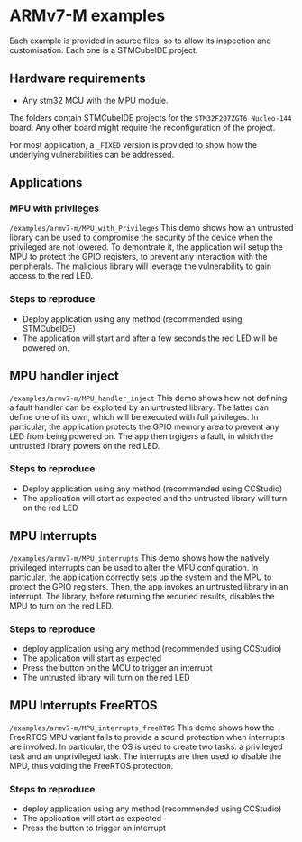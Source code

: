 # ARMv7-M examples
Each example is provided in source files, so to allow its inspection and customisation. Each one is a STMCubeIDE project.

## Hardware requirements
- Any stm32 MCU with the MPU module. 

The folders contain STMCubeIDE projects for the `STM32F207ZGT6 Nucleo-144` board. Any other board might require the reconfiguration of the project. 

For most application, a `_FIXED` version is provided to show how the underlying vulnerabilities can be addressed.

## Applications
### MPU with privileges 
`/examples/armv7-m/MPU_with_Privileges`
This demo shows how an untrusted library can be used to compromise the security of the device when the privileged are not lowered. To demontrate it, the application will setup the MPU to protect the GPIO registers, to prevent any interaction with the peripherals. The malicious library will leverage the vulnerability to gain access to the red LED.
### Steps to reproduce
- Deploy application using any method (recommended using STMCubeIDE)
- The application will start and after a few seconds the red LED will be powered on. 

## MPU handler inject
`/examples/armv7-m/MPU_handler_inject` This demo shows how not defining a fault handler can be exploited by an untrusted library. The latter can define one of its own, which will be executed with full privileges. In particular, the application protects the GPIO memory area to prevent any LED from being powered on. The app then trgigers a fault, in which the untrusted library powers on the red LED.

### Steps to reproduce
- Deploy application using any method (recommended using CCStudio)
- The application will start as expected and the untrusted library will turn on the red LED

## MPU Interrupts
`/examples/armv7-m/MPU_interrupts`
This demo shows how the natively privileged interrupts can be used to alter the MPU configuration. In particular, the application correctly sets up the system and the MPU to protect the GPIO registers. Then, the app invokes an untrusted library in an interrupt. The library, before returning the requried results, disables the MPU to turn on the red LED.

### Steps to reproduce
- deploy application using any method (recommended using CCStudio)
- The application will start as expected 
- Press the button on the MCU to trigger an interrupt
- The untrusted library will turn on the red LED


## MPU Interrupts FreeRTOS
`/examples/armv7-m/MPU_interrupts_freeRTOS`
This demo shows how the FreeRTOS MPU variant fails to provide a sound protection when interrupts are involved. In particular, the OS is used to create two tasks: a privileged task and an unprivileged task. The interrupts are then used to disable the MPU, thus voiding the FreeRTOS protection. 

### Steps to reproduce
- deploy application using any method (recommended using CCStudio)
- The application will start as expected 
- Press the button to trigger an interrupt